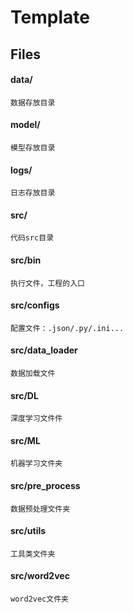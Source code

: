 # Template
## Files
#### data/
    数据存放目录
#### model/
    模型存放目录
#### logs/
    日志存放目录
#### src/
    代码src目录
#### src/bin
    执行文件，工程的入口
#### src/configs
    配置文件：.json/.py/.ini...
#### src/data_loader
    数据加载文件
#### src/DL
    深度学习文件件
#### src/ML
    机器学习文件夹
#### src/pre_process
    数据预处理文件夹
#### src/utils
    工具类文件夹
#### src/word2vec
    word2vec文件夹
                            

